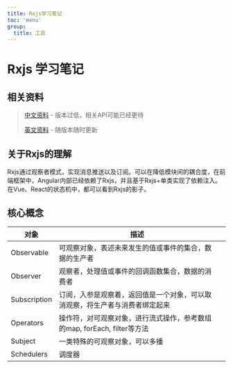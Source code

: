 ```yaml
---
title: Rxjs学习笔记
toc: 'menu'
group:
  title: 工具
---
```

# Rxjs 学习笔记

## 相关资料

> [中文资料](https://cn.rx.js.org/) - 版本过低，相关API可能已经更待
>
> [英文资料](https://rxjs.dev/) - 随版本随时更新



## 关于Rxjs的理解

Rxjs通过观察者模式，实现消息推送以及订阅。可以在降低模块间的耦合度，在前端框架中，Angular内部已经依赖了Rxjs，并且基于Rxjs+单类实现了依赖注入。在Vue、React的状态机中，都可以看到Rxjs的影子。



## 核心概念

| 对象         | 描述                                                         |      |
| ------------ | ------------------------------------------------------------ | ---- |
| Observable   | 可观察对象，表述未来发生的值或事件的集合，数据的生产者       |      |
| Observer     | 观察者，处理值或事件的回调函数集合，数据的消费者             |      |
| Subscription | 订阅，入参是观察着，返回值是一个对象，可以取消观察，将生产者与消费者绑定起来 |      |
| Operators    | 操作符，对可观察对象，进行流式操作，参考数组的map, forEach, filter等方法 |      |
| Subject      | 一类特殊的可观察对象，可以多播                               |      |
| Schedulers   | 调度器                                                       |      |
